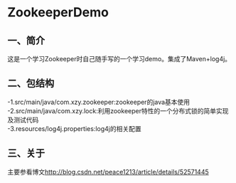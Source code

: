 # ZookeeperDemo

## 一、简介
这是一个学习Zookeeper时自己随手写的一个学习demo。集成了Maven+log4j。<br>

## 二、包结构
-1.src/main/java/com.xzy.zookeeper:zookeeper的java基本使用<br>
-2.src/main/java/com.xzy.lock:利用zookeeper特性的一个分布式锁的简单实现及测试代码<br>
-3.resources/log4j.properties:log4j的相关配置<br>

## 三、关于
主要参看博文<http://blog.csdn.net/peace1213/article/details/52571445>
